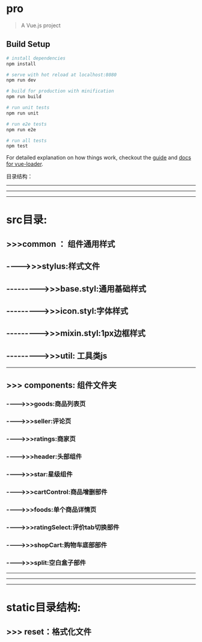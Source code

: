 # pro

> A Vue.js project

## Build Setup

``` bash
# install dependencies
npm install

# serve with hot reload at localhost:8080
npm run dev

# build for production with minification
npm run build

# run unit tests
npm run unit

# run e2e tests
npm run e2e

# run all tests
npm test
```

For detailed explanation on how things work, checkout the [guide](http://vuejs-templates.github.io/webpack/) and [docs for vue-loader](http://vuejs.github.io/vue-loader).


目录结构：

---
---
---

 # src目录:
 ## >>>common ： 组件通用样式
 ## ---->>>stylus:样式文件
 ## --------->>>base.styl:通用基础样式
 ## --------->>>icon.styl:字体样式
 ## --------->>>mixin.styl:1px边框样式
 ## --------->>>util: 工具类js
 ---
 ## >>> components: 组件文件夹
 ### ---->>>goods:商品列表页
 ### ---->>>seller:评论页
 ### ---->>>ratings:商家页
 ### ---->>>header:头部组件
 ### ---->>>star:星级组件
 ### ---->>>cartControl:商品增删部件
 ### ---->>>foods:单个商品详情页
 ### ---->>>ratingSelect:评价tab切换部件
 ### ---->>>shopCart:购物车底部部件
 ### ---->>>split:空白盒子部件

---
---
---
 # static目录结构:
 ## >>> reset：格式化文件